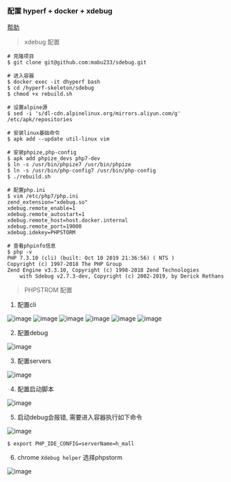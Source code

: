 ### 配置 hyperf + docker + xdebug

[帮助](https://segmentfault.com/a/1190000022542444?utm_source=tag-newest)

> xdebug 配置

```shell script
# 克隆项目
$ git clone git@github.com:mabu233/sdebug.git

# 进入容器
$ docker exec -it dhyperf bash
$ cd /hyperf-skeleton/sdebug
$ chmod +x rebuild.sh

# 设置alpine源
$ sed -i 's/dl-cdn.alpinelinux.org/mirrors.aliyun.com/g' /etc/apk/repositories

# 安装linux基础命令
$ apk add --update util-linux vim

# 安装phpize,php-config
$ apk add phpize_devs php7-dev
$ ln -s /usr/bin/phpize7 /usr/bin/phpize
$ ln -s /usr/bin/php-config7 /usr/bin/php-config
$ ./rebuild.sh

# 配置php.ini
$ vim /etc/php7/php.ini
zend_extension="xdebug.so"
xdebug.remote_enable=1
xdebug.remote_autostart=1
xdebug.remote_host=host.docker.internal
xdebug.remote_port=19000
xdebug.idekey=PHPSTORM

# 查看phpinfo信息
$ php -v
PHP 7.3.10 (cli) (built: Oct 10 2019 21:36:56) ( NTS )
Copyright (c) 1997-2018 The PHP Group
Zend Engine v3.3.10, Copyright (c) 1998-2018 Zend Technologies
    with Sdebug v2.7.3-dev, Copyright (c) 2002-2019, by Derick Rethans
```

> PHPSTROM 配置

1. 配置cli

![image](../images/sdebug/1.png)
![image](../images/sdebug/2.png)
![image](../images/sdebug/3.png)
![image](../images/sdebug/4.png)
![image](../images/sdebug/5.png)
![image](../images/sdebug/6.png)

2. 配置debug

![image](../images/sdebug/7.png)

3. 配置servers

![image](../images/sdebug/8.png)

4. 配置启动脚本

![image](../images/sdebug/9.png)

5. 启动debug会报错, 需要进入容器执行如下命令

![image](../images/sdebug/11.png)

```shell script
$ export PHP_IDE_CONFIG=serverName=h_mall
```

6. chrome `Xdebug helper` 选择phpstorm

![image](../images/sdebug/10.png)